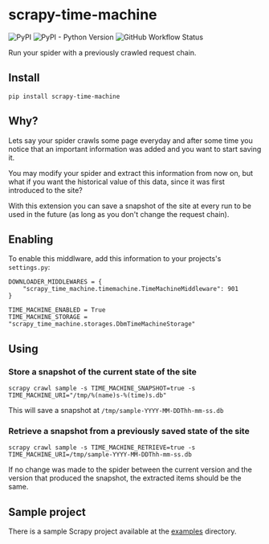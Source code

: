 # scrapy-time-machine

![PyPI](https://img.shields.io/pypi/v/scrapy-time-machine)
![PyPI - Python Version](https://img.shields.io/pypi/pyversions/scrapy-time-machine)
![GitHub Workflow Status](https://img.shields.io/github/workflow/status/zytedata/scrapy-time-machine/Unit%20tests)

Run your spider with a previously crawled request chain.

## Install

    pip install scrapy-time-machine

## Why?

Lets say your spider crawls some page everyday and after some time you notice that an important information was added and you want to start saving it.

You may modify your spider and extract this information from now on, but what if you want the historical value of this data, since it was first introduced to the site?

With this extension you can save a snapshot of the site at every run to be used in the future (as long as you don't change the request chain).

## Enabling

To enable this middlware, add this information to your projects's `settings.py`:

    DOWNLOADER_MIDDLEWARES = {
        "scrapy_time_machine.timemachine.TimeMachineMiddleware": 901
    }
    
    TIME_MACHINE_ENABLED = True
    TIME_MACHINE_STORAGE = "scrapy_time_machine.storages.DbmTimeMachineStorage"

## Using

### Store a snapshot of the current state of the site

`scrapy crawl sample -s TIME_MACHINE_SNAPSHOT=true -s TIME_MACHINE_URI="/tmp/%(name)s-%(time)s.db"`

This will save a snapshot at `/tmp/sample-YYYY-MM-DDThh-mm-ss.db`


### Retrieve a snapshot from a previously saved state of the site

`scrapy crawl sample -s TIME_MACHINE_RETRIEVE=true -s TIME_MACHINE_URI=/tmp/sample-YYYY-MM-DDThh-mm-ss.db`

If no change was made to the spider between the current version and the version that produced the snapshot, the extracted items should be the same.


## Sample project

There is a sample Scrapy project available at the [examples](examples/project/) directory.
